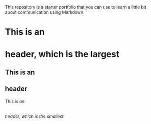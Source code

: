This repository is a starter portfolio that you can use to learn a little bit about communication using Markdown.
# This is an <h1> header, which is the largest
## This is an <h2> header
###### This is an <h6> header, which is the smallest

